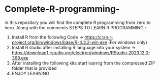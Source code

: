 # Complete-R-programming-
In this repository you will find the complete R programming from zero to hero. Along with the comments
STEPS TO LEARN R PROGRAMMING :-
1) Install R from the following Code -> https://cran.r-project.org/bin/windows/base/R-4.3.2-win.exe (For windows only)
2) Install R studio after installing R language into your system -> https://download1.rstudio.org/electron/windows/RStudio-2023.12.0-369.exe
3) After installing the following kits start learnig from the compressed ZIP folder that is provided
4) ENJOY LEARNING
